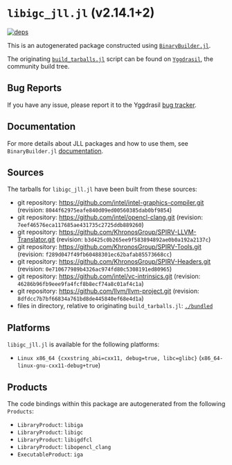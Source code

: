 # `libigc_jll.jl` (v2.14.1+2)

[![deps](https://juliahub.com/docs/libigc_jll/deps.svg)](https://juliahub.com/ui/Packages/General/libigc_jll/)

This is an autogenerated package constructed using [`BinaryBuilder.jl`](https://github.com/JuliaPackaging/BinaryBuilder.jl).

The originating [`build_tarballs.jl`](https://github.com/JuliaPackaging/Yggdrasil/blob/dcd11db6f389eb51d44c58bd2da8bbbef6378f47/L/libigc/build_tarballs.jl) script can be found on [`Yggdrasil`](https://github.com/JuliaPackaging/Yggdrasil/), the community build tree.

## Bug Reports

If you have any issue, please report it to the Yggdrasil [bug tracker](https://github.com/JuliaPackaging/Yggdrasil/issues).

## Documentation

For more details about JLL packages and how to use them, see `BinaryBuilder.jl` [documentation](https://docs.binarybuilder.org/stable/jll/).

## Sources

The tarballs for `libigc_jll.jl` have been built from these sources:

* git repository: https://github.com/intel/intel-graphics-compiler.git (revision: `8044f62975eafe840d09ed00560385dab0bf9854`)
* git repository: https://github.com/intel/opencl-clang.git (revision: `7eef46576eca117685ae431735c2725ddb889260`)
* git repository: https://github.com/KhronosGroup/SPIRV-LLVM-Translator.git (revision: `b3d425c0b265ee9f583894892ae0b0a192a2137c`)
* git repository: https://github.com/KhronosGroup/SPIRV-Tools.git (revision: `f289d047f49fb60488301ec62bafab85573668cc`)
* git repository: https://github.com/KhronosGroup/SPIRV-Headers.git (revision: `0e710677989b4326ac974fd80c5308191ed80965`)
* git repository: https://github.com/intel/vc-intrinsics.git (revision: `46286b96fb9eee9fa4fcf8b8ecf74a8c01af4c1a`)
* git repository: https://github.com/llvm/llvm-project.git (revision: `8dfdcc7b7bf66834a761bd8de445840ef68e4d1a`)
* files in directory, relative to originating `build_tarballs.jl`: [`./bundled`](https://github.com/JuliaPackaging/Yggdrasil/tree/dcd11db6f389eb51d44c58bd2da8bbbef6378f47/L/libigc/bundled)

## Platforms

`libigc_jll.jl` is available for the following platforms:

* `Linux x86_64 {cxxstring_abi=cxx11, debug=true, libc=glibc}` (`x86_64-linux-gnu-cxx11-debug+true`)

## Products

The code bindings within this package are autogenerated from the following `Products`:

* `LibraryProduct`: `libiga`
* `LibraryProduct`: `libigc`
* `LibraryProduct`: `libigdfcl`
* `LibraryProduct`: `libopencl_clang`
* `ExecutableProduct`: `iga`
